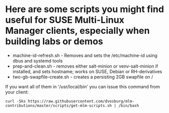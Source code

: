 # Here are some scripts you might find useful for SUSE Multi-Linux Manager clients, especially when building labs or demos

* machine-id-refresh.sh  - Removes and sets the /etc/machine-id using dbus and systemd tools
* prep-and-clean.sh   - removes either salt-minion or venv-salt-minion if installed, and sets hostname; works on SUSE, Debian or RH-derivatives
* two-gb-swapfile-create.sh  - creates a persisting 2GB swapfile on /




If you want all of them in '/usr/local/bin' you can issue this command from your client:

```
curl -Sks https://raw.githubusercontent.com/dvosburg/mlm-contributions/master/scripts/get-mlm-scripts.sh | /bin/bash
```

